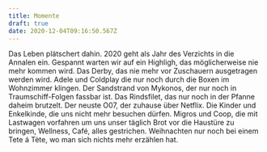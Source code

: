 ```yaml
---
title: Momente
draft: true
date: 2020-12-04T09:16:50.567Z
---
```

Das Leben plätschert dahin. 2020 geht als Jahr des Verzichts in die Annalen ein. Gespannt warten wir auf ein Highligh, das möglicherweise nie mehr kommen wird. Das Derby, das nie mehr vor Zuschauern ausgetragen werden wird. Adele und Coldplay die nur noch durch die Boxen im Wohnzimmer klingen. Der Sandstrand von Mykonos, der nur noch in Traumschiff-Folgen fassbar ist. Das Rindsfilet, das nur noch in der Pfanne daheim brutzelt. Der neuste O07, der zuhause über Netflix. Die Kinder und Enkelkinde, die uns nicht mehr besuchen dürfen.  Migros und Coop, die mit Lastwagen vorfahren um uns unser täglich Brot vor die Haustüre zu bringen, Wellness, Café, alles gestrichen. Weihnachten nur noch bei einem Tete á Tète, wo man sich nichts mehr erzählen hat.